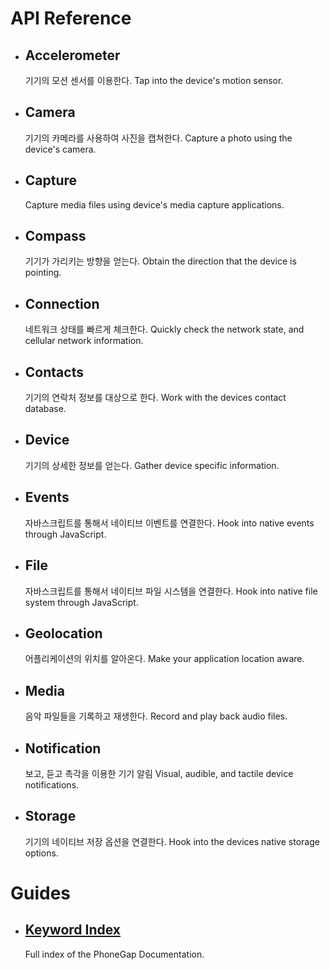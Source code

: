 <div id="home">
    <h1>API Reference</h1>
    <ul>
        <li>
            <h2>Accelerometer</h2>
            <span>기기의 모션 센서를 이용한다. Tap into the device's motion sensor.</span>
        </li>
        <li>
            <h2>Camera</h2>
            <span>기기의 카메라를 사용하여 사진을 캡쳐한다. Capture a photo using the device's camera.</span>
        </li>
        <li>
            <h2>Capture</h2>
            <span> Capture media files using device's media capture applications.</span>
        </li>
        <li>
            <h2>Compass</h2>
            <span>기기가 가리키는 방향을 얻는다. Obtain the direction that the device is pointing.</span>
        </li>
        <li>
            <h2>Connection</h2>
            <span>네트워크 상태를 빠르게 체크한다. Quickly check the network state, and cellular network information.</span>
        </li>
        <li>
            <h2>Contacts</h2>
            <span>기기의 연락처 정보를 대상으로 한다. Work with the devices contact database.</span>
        </li>
        <li>
            <h2>Device</h2>
            <span>기기의 상세한 정보를 얻는다. Gather device specific information.</span>
        </li>
        <li>
            <h2>Events</h2>
            <span>자바스크립트를 통해서 네이티브 이벤트를 연결한다. Hook into native events through JavaScript.</span>
        </li>
        <li>
            <h2>File</h2>
            <span>자바스크립트를 통해서 네이티브 파일 시스템을 연결한다. Hook into native file system through JavaScript.</span>
        </li>
        <li>
            <h2>Geolocation</h2>
            <span>어플리케이션의 위치를 알아온다. Make your application location aware.</span>
        </li>
        <li>
            <h2>Media</h2>
            <span>음악 파일들을 기록하고 재생한다. Record and play back audio files.</span>
        </li>
        <li>
            <h2>Notification</h2>
            <span>보고, 듣고 촉각을 이용한 기기 알림 Visual, audible, and tactile device notifications.</span>
        </li>
        <li>
            <h2>Storage</h2>
            <span>기기의 네이티브 저장 옵션을 연결한다. Hook into the devices native storage options.</span>
        </li>
    </ul>
    <h1>Guides</h1>
    <ul>
        <li>
            <h2><a href="_index.html">Keyword Index</a></h2>
            <span>Full index of the PhoneGap Documentation.</span>
        </li>
    </ul>
</div>
